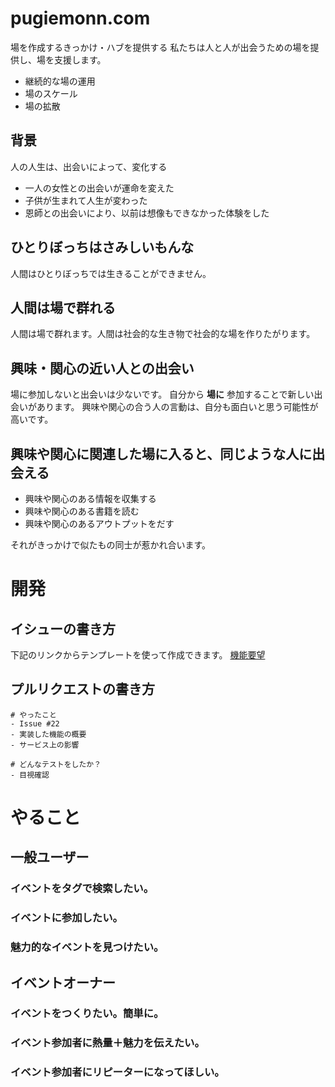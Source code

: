 # pugiemonn.com
場を作成するきっかけ・ハブを提供する
私たちは人と人が出会うための場を提供し、場を支援します。

* 継続的な場の運用
* 場のスケール
* 場の拡散

## 背景
人の人生は、出会いによって、変化する

* 一人の女性との出会いが運命を変えた
* 子供が生まれて人生が変わった
* 恩師との出会いにより、以前は想像もできなかった体験をした

## ひとりぼっちはさみしいもんな
人間はひとりぼっちでは生きることができません。

## 人間は場で群れる
人間は場で群れます。人間は社会的な生き物で社会的な場を作りたがります。

## 興味・関心の近い人との出会い
場に参加しないと出会いは少ないです。
自分から **場に** 参加することで新しい出会いがあります。
興味や関心の合う人の言動は、自分も面白いと思う可能性が高いです。

## 興味や関心に関連した場に入ると、同じような人に出会える

* 興味や関心のある情報を収集する
* 興味や関心のある書籍を読む
* 興味や関心のあるアウトプットをだす

それがきっかけで似たもの同士が惹かれ合います。

# 開発
## イシューの書き方
下記のリンクからテンプレートを使って作成できます。
[機能要望](https://github.com/pugiemonn/pugiemonn.com/issues/new?title=%5B%E6%A9%9F%E8%83%BD%E8%BF%BD%E5%8A%A0%5D&body=%23%23+%E8%83%8C%E6%99%AF++%0A%0A%23%23+%E5%95%8F%E9%A1%8C+or+%E8%AA%B2%E9%A1%8C++%0A%0A%23%23+%E3%82%84%E3%82%8A%E3%81%9F%E3%81%84%E3%81%93%E3%81%A8)
## プルリクエストの書き方
```
# やったこと
- Issue #22
- 実装した機能の概要
- サービス上の影響

# どんなテストをしたか？
- 目視確認
```
# やること
## 一般ユーザー
### イベントをタグで検索したい。
### イベントに参加したい。
### 魅力的なイベントを見つけたい。
## イベントオーナー
### イベントをつくりたい。簡単に。
### イベント参加者に熱量＋魅力を伝えたい。
### イベント参加者にリピーターになってほしい。
